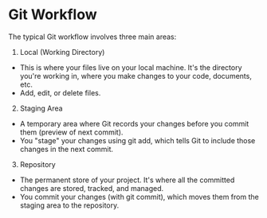 # Git Workflow

The typical Git workflow involves three main areas:

1. Local (Working Directory)

- This is where your files live on your local machine. It's the directory you're working in, where you make changes to your code, documents, etc.
- Add, edit, or delete files.

2. Staging Area

- A temporary area where Git records your changes before you commit them (preview of next commit).
- You "stage" your changes using git add, which tells Git to include those changes in the next commit.

3. Repository

- The permanent store of your project. It's where all the committed changes are stored, tracked, and managed.
- You commit your changes (with git commit), which moves them from the staging area to the repository.